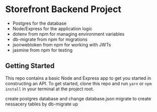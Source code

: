 # Storefront Backend Project

- Postgres for the database
- Node/Express for the application logic
- dotenv from npm for managing environment variables
- db-migrate from npm for migrations
- jsonwebtoken from npm for working with JWTs
- jasmine from npm for testing

## Getting Started

This repo contains a basic Node and Express app to get you started in constructing an API. To get started, clone this repo and run `yarn` or `npm install` in your terminal at the project root.

create postgres database and change database.json
migrate to create nessacery tables by db-migrate up
